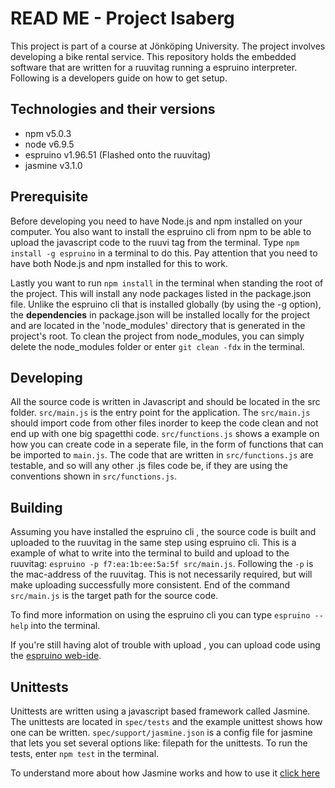 # READ ME - Project Isaberg

This project is part of a course at Jönköping University. The project involves developing a bike rental service. This repository holds the embedded software that are written for a ruuvitag running a espruino interpreter.
Following is a developers guide on how to get setup.

## Technologies and their versions

- npm v5.0.3
- node v6.9.5
- espruino v1.96.51 (Flashed onto the ruuvitag)
- jasmine v3.1.0

## Prerequisite

Before developing you need to have Node.js and npm installed on your computer. You also want to install the espruino cli from npm to be able to upload the javascript code to the ruuvi tag from the terminal. Type `npm install -g espruino`
in a terminal to do this. Pay attention that you need to have both Node.js and npm installed for this to work. 

Lastly you want to run `npm install` in the terminal when standing the root of the project. This will install any node packages listed in the package.json file. Unlike the espruino cli that is installed globally (by using the -g option), the **dependencies** in package.json will be installed locally for the project and are located in the 'node_modules' directory that is generated in the project's root. To clean the project from node_modules, you can simply delete the node_modules folder or enter `git clean -fdx` in the terminal.

## Developing

All the source code is written in Javascript and should be located in the src folder.
`src/main.js` is the entry point for the application. The `src/main.js` should import code from other files inorder to keep the code clean and not end up with one big spagetthi code. `src/functions.js` shows a example on how you can create code in a seperate file, in the form of functions that can be imported to `main.js`. The code that are written in `src/functions.js` are testable, and so will any other .js files code be, if they are using the conventions shown in `src/functions.js`.

## Building

Assuming you have installed the espruino cli , the source code is built and uploaded to the ruuvitag in the same step using espruino cli. This is a example of what to write into the terminal to build and upload to the ruuvitag: `espruino -p f7:ea:1b:ee:5a:5f src/main.js`. Following the `-p` is the mac-address of the ruuvitag. This is not necessarily required, but will make uploading successfully more consistent. End of the command `src/main.js` is the target path for the source code.

To find more information on using the espruino cli you can type `espruino --help` into the terminal.

If you're still having alot of trouble with upload , you can upload code using the [espruino web-ide](https://www.espruino.com/ide/).

## Unittests

Unittests are written using a javascript based framework called Jasmine. The unittests are located in `spec/tests` and the example unittest shows how one can be written. `spec/support/jasmine.json` is a config file for jasmine that lets you set several options like: filepath for the unittests. To run the tests, enter `npm test` in the terminal.

To understand more about how Jasmine works and how to use it [click here](https://jasmine.github.io/setup/nodejs.html)
